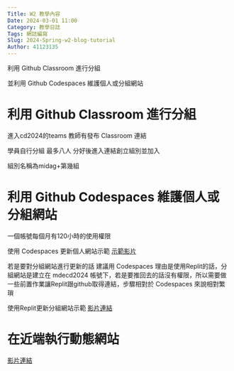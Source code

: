 ```yaml
---
Title: W2 教學內容
Date: 2024-03-01 11:00
Category: 教學日誌
Tags: 網誌編寫
Slug: 2024-Spring-w2-blog-tutorial
Author: 41123135
---
```


利用 Github Classroom 進行分組

並利用 Github Codespaces 維護個人或分組網站

<!-- PELICAN_END_SUMMARY -->

# 利用 Github Classroom 進行分組
進入cd2024的teams 教師有發布 Classroom 連結 

學員自行分組 最多八人 分好後進入連結創立組別並加入

組別名稱為midag+第幾組



# 利用 Github Codespaces 維護個人或分組網站
一個帳號每個月有120小時的使用權限

使用 Codespaces 更新個人網站示範 [示範影片]

[示範影片]:https://nfuedu-my.sharepoint.com/:v:/g/personal/yen_nfu_edu_tw/EX2nKmkIMX9EtahHjCFmVg4Bp_6wwEvoKsos6LbRHFl6NA?nav=eyJyZWZlcnJhbEluZm8iOnsicmVmZXJyYWxBcHAiOiJPbmVEcml2ZUZvckJ1c2luZXNzIiwicmVmZXJyYWxBcHBQbGF0Zm9ybSI6IldlYiIsInJlZmVycmFsTW9kZSI6InZpZXciLCJyZWZlcnJhbFZpZXciOiJNeUZpbGVzTGlua0NvcHkifX0&e=qD4FMu

若是要對分組網站進行更新的話 建議用 Codespaces 理由是使用Replit的話，分組網站是建立在 mdecd2024 帳號下，若是要推回去的話沒有權限，所以需要做一些前置作業讓Replit跟github取得連結，步驟相對於 Codespaces 來說相對繁瑣

使用Replit更新分組網站示範 [影片連結]

[影片連結]:https://nfuedu-my.sharepoint.com/:v:/g/personal/yen_nfu_edu_tw/EQm-H5Jrv-lMqpKgjWeXhxsBTEZudKJx1M_NQJQumPZttA?nav=eyJyZWZlcnJhbEluZm8iOnsicmVmZXJyYWxBcHAiOiJPbmVEcml2ZUZvckJ1c2luZXNzIiwicmVmZXJyYWxBcHBQbGF0Zm9ybSI6IldlYiIsInJlZmVycmFsTW9kZSI6InZpZXciLCJyZWZlcnJhbFZpZXciOiJNeUZpbGVzTGlua0NvcHkifX0&e=6Ib0iC

# 在近端執行動態網站
[影片連結]

[影片連結]:https://nfuedu-my.sharepoint.com/:v:/g/personal/yen_nfu_edu_tw/EfEB1UUQFttEu-jLYpAaflsB85I01JJFdI_HectY6T5rrw?nav=eyJyZWZlcnJhbEluZm8iOnsicmVmZXJyYWxBcHAiOiJPbmVEcml2ZUZvckJ1c2luZXNzIiwicmVmZXJyYWxBcHBQbGF0Zm9ybSI6IldlYiIsInJlZmVycmFsTW9kZSI6InZpZXciLCJyZWZlcnJhbFZpZXciOiJNeUZpbGVzTGlua0NvcHkifX0&e=eYLF26